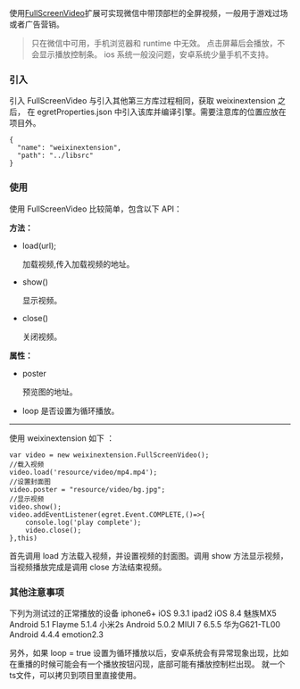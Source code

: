 使用[FullScreenVideo](https://github.com/egret-labs/egret-game-library/tree/master/weixinextension)扩展可实现微信中带顶部栏的全屏视频，一般用于游戏过场或者广告营销。 

>只在微信中可用，手机浏览器和 runtime 中无效。
点击屏幕后会播放，不会显示播放控制条。 ios 系统一般没问题，安卓系统少量手机不支持。

### 引入

引入 FullScreenVideo 与引入其他第三方库过程相同，获取 weixinextension 之后， 在 egretProperties.json 中引入该库并编译引擎。需要注意库的位置应放在项目外。

```
{
  "name": "weixinextension",
  "path": "../libsrc"
}
```

### 使用

使用 FullScreenVideo 比较简单，包含以下 API：

**方法：**

* load(url);

	加载视频,传入加载视频的地址。

* show()

	显示视频。

* close()

	关闭视频。

**属性：**

* poster

	预览图的地址。

* loop
	是否设置为循环播放。

----

 使用 weixinextension 如下 ：

```
var video = new weixinextension.FullScreenVideo();
//载入视频
video.load('resource/video/mp4.mp4');
//设置封面图
video.poster = "resource/video/bg.jpg";
//显示视频
video.show();
video.addEventListener(egret.Event.COMPLETE,()=>{
    console.log('play complete');
    video.close();
},this)
```

首先调用 load 方法载入视频，并设置视频的封面图。调用 show 方法显示视频，当视频播放完成是调用 close 方法结束视频。

### 其他注意事项

下列为测试过的正常播放的设备 iphone6+ iOS 9.3.1 ipad2 iOS 8.4 魅族MX5 Android 5.1 Flayme 5.1.4 小米2s Android 5.0.2 MIUI 7 6.5.5 华为G621-TL00 Android 4.4.4 emotion2.3

另外，如果 loop = true 设置为循环播放以后，安卓系统会有异常现象出现，比如在重播的时候可能会有一个播放按钮闪现，底部可能有播放控制栏出现。 就一个ts文件，可以拷贝到项目里直接使用。


